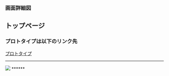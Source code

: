 ### 画面詳細図
## トップページ
### プロトタイプは以下のリンク先
[プロトタイプ](https://www.figma.com/file/hAF4Gu8XmWgCCV0TzuABQi/Untitled?node-id=0%3A1)
******
<img src="../img/">
******
